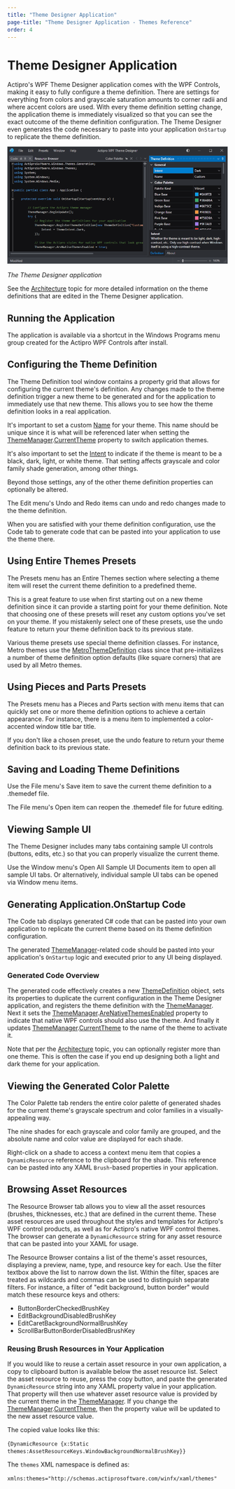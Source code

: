 ```yaml
---
title: "Theme Designer Application"
page-title: "Theme Designer Application - Themes Reference"
order: 4
---
```

# Theme Designer Application

Actipro's WPF Theme Designer application comes with the WPF Controls, making it easy to fully configure a theme definition.  There are settings for everything from colors and grayscale saturation amounts to corner radii and where accent colors are used.  With every theme definition setting change, the application theme is immediately visualized so that you can see the exact outcome of the theme definition configuration.  The Theme Designer even generates the code necessary to paste into your application `OnStartup` to replicate the theme definition.

![Screenshot](images/theme-designer-intro.png)

*The Theme Designer application*

See the [Architecture](architecture.md) topic for more detailed information on the theme definitions that are edited in the Theme Designer application.

## Running the Application

The application is available via a shortcut in the Windows Programs menu group created for the Actipro WPF Controls after install.

## Configuring the Theme Definition

The Theme Definition tool window contains a property grid that allows for configuring the current theme's definition.  Any changes made to the theme definition trigger a new theme to be generated and for the application to immediately use that new theme.  This allows you to see how the theme definition looks in a real application.

It's important to set a custom [Name](xref:@ActiproUIRoot.Themes.Generation.ThemeDefinition.Name) for your theme.  This name should be unique since it is what will be referenced later when setting the [ThemeManager](xref:@ActiproUIRoot.Themes.ThemeManager).[CurrentTheme](xref:@ActiproUIRoot.Themes.ThemeManager.CurrentTheme) property to switch application themes.

It's also important to set the [Intent](xref:@ActiproUIRoot.Themes.Generation.ThemeDefinition.Intent) to indicate if the theme is meant to be a black, dark, light, or white theme.  That setting affects grayscale and color family shade generation, among other things.

Beyond those settings, any of the other theme definition properties can optionally be altered.

The Edit menu's Undo and Redo items can undo and redo changes made to the theme definition.

When you are satisfied with your theme definition configuration, use the Code tab to generate code that can be pasted into your application to use the theme there.

## Using Entire Themes Presets

The Presets menu has an Entire Themes section where selecting a theme item will reset the current theme definition to a predefined theme.

This is a great feature to use when first starting out on a new theme definition since it can provide a starting point for your theme definition.  Note that choosing one of these presets will reset any custom options you've set on your theme.  If you mistakenly select one of these presets, use the undo feature to return your theme definition back to its previous state.

Various theme presets use special theme definition classes.  For instance, Metro themes use the [MetroThemeDefinition](xref:@ActiproUIRoot.Themes.Generation.MetroThemeDefinition) class since that pre-initializes a number of theme definition option defaults (like square corners) that are used by all Metro themes.

## Using Pieces and Parts Presets

The Presets menu has a Pieces and Parts section with menu items that can quickly set one or more theme definition options to achieve a certain appearance.  For instance, there is a menu item to implemented a color-accented window title bar title.

If you don't like a chosen preset, use the undo feature to return your theme definition back to its previous state.

## Saving and Loading Theme Definitions

Use the File menu's Save item to save the current theme definition to a .themedef file.

The File menu's Open item can reopen the .themedef file for future editing.

## Viewing Sample UI

The Theme Designer includes many tabs containing sample UI controls (buttons, edits, etc.) so that you can properly visualize the current theme.

Use the Window menu's Open All Sample UI Documents item to open all sample UI tabs.  Or alternatively, individual sample UI tabs can be opened via Window menu items.

## Generating Application.OnStartup Code

The Code tab displays generated C# code that can be pasted into your own application to replicate the current theme based on its theme definition configuration.

The generated [ThemeManager](xref:@ActiproUIRoot.Themes.ThemeManager)-related code should be pasted into your application's `OnStartup` logic and executed prior to any UI being displayed.

### Generated Code Overview

The generated code effectively creates a new [ThemeDefinition](xref:@ActiproUIRoot.Themes.Generation.ThemeDefinition) object, sets its properties to duplicate the current configuration in the Theme Designer application, and registers the theme definition with the [ThemeManager](xref:@ActiproUIRoot.Themes.ThemeManager).  Next it sets the [ThemeManager](xref:@ActiproUIRoot.Themes.ThemeManager).[AreNativeThemesEnabled](xref:@ActiproUIRoot.Themes.ThemeManager.AreNativeThemesEnabled) property to indicate that native WPF controls should also use the theme.  And finally it updates [ThemeManager](xref:@ActiproUIRoot.Themes.ThemeManager).[CurrentTheme](xref:@ActiproUIRoot.Themes.ThemeManager.CurrentTheme) to the name of the theme to activate it.

Note that per the [Architecture](architecture.md) topic, you can optionally register more than one theme.  This is often the case if you end up designing both a light and dark theme for your application.

## Viewing the Generated Color Palette

The Color Palette tab renders the entire color palette of generated shades for the current theme's grayscale spectrum and color families in a visually-appealing way.

The nine shades for each grayscale and color family are grouped, and the absolute name and color value are displayed for each shade.

Right-click on a shade to access a context menu item that copies a `DynamicResource` reference to the clipboard for the shade.  This reference can be pasted into any XAML `Brush`-based properties in your application.

## Browsing Asset Resources

The Resource Browser tab allows you to view all the asset resources (brushes, thicknesses, etc.) that are defined in the current theme.  These asset resources are used throughout the styles and templates for Actipro's WPF control products, as well as for Actipro's native WPF control themes.  The browser can generate a `DynamicResource` string for any asset resource that can be pasted into your XAML for usage.

The Resource Browser contains a list of the theme's asset resources, displaying a preview, name, type, and resource key for each.  Use the filter textbox above the list to narrow down the list.  Within the filter, spaces are treated as wildcards and commas can be used to distinguish separate filters.  For instance, a filter of "edit background, button border" would match these resource keys and others:

- ButtonBorderCheckedBrushKey
- EditBackgroundDisabledBrushKey
- EditCaretBackgroundNormalBrushKey
- ScrollBarButtonBorderDisabledBrushKey

### Reusing Brush Resources in Your Application

If you would like to reuse a certain asset resource in your own application, a copy to clipboard button is available below the asset resource list.  Select the asset resource to reuse, press the copy button, and paste the generated `DynamicResource` string into any XAML property value in your application.  That property will then use whatever asset resource value is provided by the current theme in the [ThemeManager](xref:@ActiproUIRoot.Themes.ThemeManager).  If you change the [ThemeManager](xref:@ActiproUIRoot.Themes.ThemeManager).[CurrentTheme](xref:@ActiproUIRoot.Themes.ThemeManager.CurrentTheme), then the property value will be updated to the new asset resource value.

The copied value looks like this:

`{DynamicResource {x:Static themes:AssetResourceKeys.WindowBackgroundNormalBrushKey}}`

The `themes` XML namespace is defined as:

`xmlns:themes="http://schemas.actiprosoftware.com/winfx/xaml/themes"`
